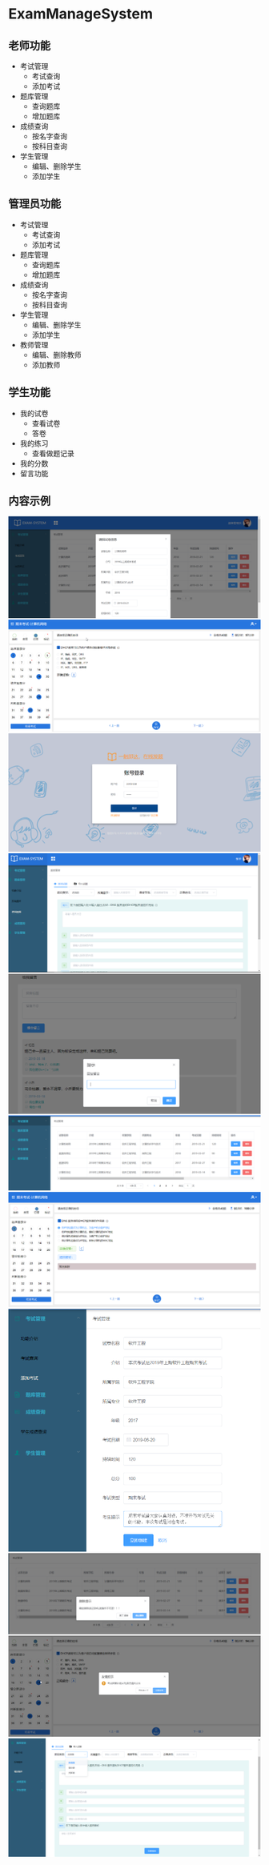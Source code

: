 # ExamManageSystem

## 老师功能
* 考试管理
  - 考试查询
  - 添加考试
* 题库管理
  - 查询题库
  - 增加题库
* 成绩查询
  - 按名字查询
  - 按科目查询
* 学生管理
  - 编辑、删除学生
  - 添加学生

## 管理员功能
* 考试管理
  - 考试查询
  - 添加考试
* 题库管理
  - 查询题库
  - 增加题库
* 成绩查询
  - 按名字查询
  - 按科目查询
* 学生管理
  - 编辑、删除学生
  - 添加学生
* 教师管理
  - 编辑、删除教师
  - 添加教师
 
 ## 学生功能
* 我的试卷
  - 查看试卷
  - 答卷
* 我的练习
  - 查看做题记录
* 我的分数
* 留言功能

 ## 内容示例
  ![image](img/编辑试卷信息.png)
  ![image](img/答题模块.png)
  ![image](img/登录.png)
  ![image](img/后台管理.png)
  ![image](img/回复留言模块.png)
  ![image](img/考试查询.png)
  ![image](img/练习模式.png)
  ![image](img/添加考试.png)
  ![image](img/删除试卷.png)
  ![image](img/提前交卷.png)
  ![image](img/添加试题.png)
  
  
  
  
  
